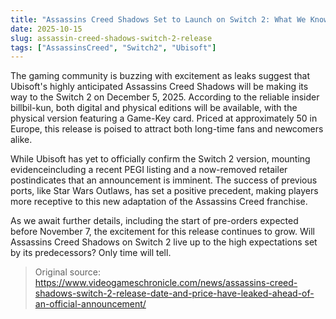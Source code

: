 ```yaml
---
title: "Assassins Creed Shadows Set to Launch on Switch 2: What We Know So Far"
date: 2025-10-15
slug: assassin-creed-shadows-switch-2-release
tags: ["AssassinsCreed", "Switch2", "Ubisoft"]
---
```


The gaming community is buzzing with excitement as leaks suggest that Ubisoft's highly anticipated Assassins Creed Shadows will be making its way to the Switch 2 on December 5, 2025. According to the reliable insider billbil-kun, both digital and physical editions will be available, with the physical version featuring a Game-Key card. Priced at approximately 50 in Europe, this release is poised to attract both long-time fans and newcomers alike.

While Ubisoft has yet to officially confirm the Switch 2 version, mounting evidenceincluding a recent PEGI listing and a now-removed retailer postindicates that an announcement is imminent. The success of previous ports, like Star Wars Outlaws, has set a positive precedent, making players more receptive to this new adaptation of the Assassins Creed franchise.

As we await further details, including the start of pre-orders expected before November 7, the excitement for this release continues to grow. Will Assassins Creed Shadows on Switch 2 live up to the high expectations set by its predecessors? Only time will tell.
> Original source: https://www.videogameschronicle.com/news/assassins-creed-shadows-switch-2-release-date-and-price-have-leaked-ahead-of-an-official-announcement/
